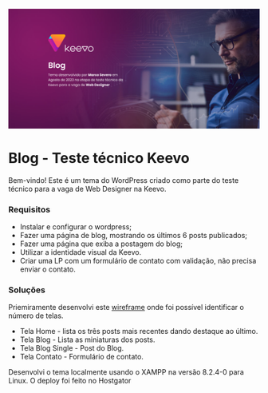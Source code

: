 ![Prévia da página - Preview of the page](./screenshot_github.png) 

# Blog - Teste técnico Keevo

Bem-vindo! Este é um tema do WordPress criado como parte do teste técnico para a vaga de Web Designer na Keevo. 
### Requisitos
* Instalar e configurar o wordpress;
* Fazer uma página de blog, mostrando os últimos 6 posts publicados;
* Fazer uma página que exiba a postagem do blog;
* Utilizar a identidade visual da Keevo.
* Criar uma LP com um formulário de contato com validação, não precisa enviar o contato. 

### Soluções
Priemiramente desenvolvi este [wireframe](https://www.figma.com/proto/05jG4PvSi6HhGGJUXY94zp/Blog-Wireframe?type=design&node-id=1-2&viewport=864%2C322%2C0.32&t=ZWT9aFGaaejbgfTo-1&scaling=min-zoom&page-id=0%3A1&starting-point-node-id=1%3A2&mode=design)
onde foi possível identificar o número de telas.

* Tela Home - lista os três posts mais recentes dando destaque ao último.
* Tela Blog - Lista as miniaturas dos posts.
* Tela Blog Single - Post do Blog.
* Tela Contato - Formulário de contato.

Desenvolvi o tema localmente usando o XAMPP na versão 8.2.4-0 para Linux. O deploy foi feito no Hostgator
### 

